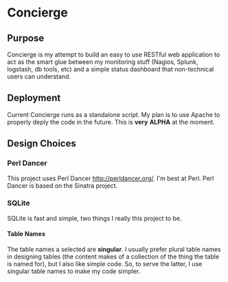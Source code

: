 # Concierge
## Purpose
Concierge is my attempt to build an easy to use RESTful web application to act as the smart glue between my monitoring stuff (Nagios, Splunk, logstash, db tools, etc) and a simple status dashboard that non-technical users can understand.

## Deployment
Current Concierge runs as a standalone script.  My plan is to use Apache to properly deply the code in the future.  This is __very__ **ALPHA** at the moment.

## Design Choices
### Perl Dancer
This project uses Perl Dancer <http://perldancer.org/>.  I'm best at Perl.  Perl Dancer is based on the Sinatra project.

### SQLite
SQLite is fast and simple, two things I really this project to be.

#### Table Names
The table names a selected are **singular**.  I usually prefer plural table names in designing tables (the content makes of a collection of the thing the table is named for), but I also like simple code.  So, to serve the latter, I use singular table names to make my code simpler.

